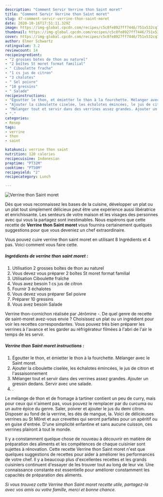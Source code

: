 ```yaml
---
description: "Comment Servir Verrine thon Saint moret"
title: "Comment Servir Verrine thon Saint moret"
slug: 47-comment-servir-verrine-thon-saint-moret
date: 2020-10-16T17:51:11.329Z
image: https://img-global.cpcdn.com/recipes/c5c8fe8927ff7446/751x532cq70/verrine-thon-saint-moret-photo-principale-de-la-recette.jpg
thumbnail: https://img-global.cpcdn.com/recipes/c5c8fe8927ff7446/751x532cq70/verrine-thon-saint-moret-photo-principale-de-la-recette.jpg
cover: https://img-global.cpcdn.com/recipes/c5c8fe8927ff7446/751x532cq70/verrine-thon-saint-moret-photo-principale-de-la-recette.jpg
author: Elmer Schwartz
ratingvalue: 3.2
reviewcount: 14
recipeingredient:
- "2 grosses botes de thon au naturel"
- "2 boîtes St moret format familial"
- " Ciboulette frache"
- "1 cs jus de citron"
- "3 chalotes"
- " Sel poivre"
- "10 gressins"
- " Salade"
recipeinstructions:
- "Égoutter le thon, et émietter le thon à la fourchette. Mélanger avec le Saint moret."
- "Ajouter la ciboulette ciselée, les échalotes émincées, le jus de citron et l&#39;assaisonnement"
- "Mélanger tout et servir dans des verrines assez grandes. Ajouter un gressin dedans. Servir avec une salade."
- "."
categories:
- Resep
tags:
- verrine
- thon
- saint

katakunci: verrine thon saint 
nutrition: 120 calories
recipecuisine: Indonesian
preptime: "PT32M"
cooktime: "PT50M"
recipeyield: "2"
recipecategory: Lunch

---
```



![Verrine thon Saint moret](https://img-global.cpcdn.com/recipes/c5c8fe8927ff7446/751x532cq70/verrine-thon-saint-moret-photo-principale-de-la-recette.jpg)

Dès que vous reconnaissez les bases de la cuisine, développer un plat ou un plat tout simplement délicieux peut être une expérience aussi libératrice et enrichissante. Les senteurs de votre maison et les visages des personnes avec qui vous la partagez sont inestimables. Nous espérons que cette recette de <strong> Verrine thon Saint moret </strong> vous fournira certainement quelques suggestions pour que vous deveniez un chef extraordinaire.

<!--inarticleads1-->

Vous pouvez cuire verrine thon saint moret en utilisant 8 Ingrédients et 4 pas. Voici comment vous faire cette.

##### Ingrédients de verrine thon saint moret :

1. Utilisation 2 grosses boîtes de thon au naturel
1. Vous devez vous préparer 2 boîtes St moret format familial
1. Utilisation  Ciboulette fraîche
1. Vous avez besoin 1 cs jus de citron
1. Fournir 3 échalotes
1. Vous devez vous préparer  Sel poivre
1. Préparer 10 gressins
1. Vous avez besoin  Salade


Verrine thon-cornichon réalisée par Jérômine -. De quel genre de recette de saint-moret avez-vous envie ? Choisissez un plat ou un ingrédient pour voir les recettes correspondantes. Vous pouvez très bien préparer les verrines à l&#39;avance et les garder au réfrigérateur filmées à l&#39;abri de l&#39;air le temps de les servir. 

<!--inarticleads2-->

##### Verrine thon Saint moret instructions :

1. Égoutter le thon, et émietter le thon à la fourchette. Mélanger avec le Saint moret.
1. Ajouter la ciboulette ciselée, les échalotes émincées, le jus de citron et l&#39;assaisonnement
1. Mélanger tout et servir dans des verrines assez grandes. Ajouter un gressin dedans. Servir avec une salade.
1. .


Le mélange de thon et de fromage à tartiner contient un peu de curry, mais pour ceux qui n&#39;aiment pas, vous pouvez le remplacer par du curcuma ou un autre épice du genre. Saler, poivrer et ajouter le jus du demi citron. Disposer au fond de la verrine, les dés de mangue, la. Voici de délicieuses verrines au St Môret et aux crevettes qui seront parfaites pour un apéritif ou en guise d&#39;entrée. D&#39;une simplicité enfantine et sans aucune cuisson, ces verrines plairont à tout le monde. 

<!--inarticleads1-->

<p>
Il y a constamment quelque chose de nouveau à découvrir en matière de préparation des aliments et les compétences de chaque cuisinier sont sujettes à rénovation. Cette recette Verrine thon Saint moret n'est que quelques suggestions de recettes pour aider à améliorer les performances de votre chef. Il y a beaucoup plus d'excellentes recettes et les grands cuisiniers continuent d'essayer de les trouver tout au long de leur vie. Une connaissance constante est essentielle pour améliorer constamment les capacités de préparation des aliments.
</p>

<p>
<i>Si vous trouvez cette Verrine thon Saint moret recette utile, partagez-la avec vos amis ou votre famille, merci et bonne chance.</i>
</p>
